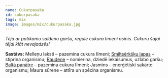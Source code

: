 ```yaml
---
name: Cukurpasaka
id: cukurpasaka
tags: mix
image: images/mix/cukurpasaka.jpg
---
```

*Tēja ar patīkamu saldenu garšu, regulē cukura līmeni asinīs. Cukuru šajai tējai klāt nevajadzēs!*

**Sastāvs:**
Melleņu laksti – pazemina cukura līmeni;
<a href="https://www.danga.lv/mono/#smiltserksu_lapas">Smiltsērkšķu lapas</a> – stiprina organismu;
<a href="https://www.danga.lv/mono/#raudene">Raudene</a> – nomierina, dziedē iekaisumus, uzlabo garšu;
<a href="https://www.danga.lv/mono/#balta_panatre">Baltā panātre</a> – pazemina cukura līmeni;
Jasmīns – enerģētiski sakārto organismu;
Maura sūrene – attīra un spēcina organismu.